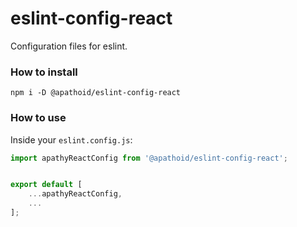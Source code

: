 # eslint-config-react
Configuration files for eslint.

### How to install
`npm i -D @apathoid/eslint-config-react`

### How to use
Inside your `eslint.config.js`:

```js
import apathyReactConfig from '@apathoid/eslint-config-react';


export default [
    ...apathyReactConfig,
    ...
];
```
